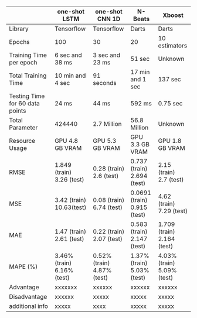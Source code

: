 |                               | one-shot LSTM        | one-shot CNN 1D      | N-Beats              | Xboost                |
|-------------------------------|----------------------|----------------------|----------------------|-----------------------|
| Library                       | Tensorflow           | Tensorflow           | Darts                | Darts                 |
| Epochs                        | 100                  | 30                   | 20                   | 10 estimators         |
| Training Time per epoch       | 6 sec and 38 ms      | 3 sec and 23 ms      | 51 sec               | Unknown               |
| Total Training Time           | 10 min and 4 sec     | 91 seconds           | 17 min and 1 sec     | 137 sec               |
|Testing Time for 60 data points| 24 ms                | 44 ms                | 592 ms               | 0.75 sec              |
| Total Parameter               | 424440               | 2.7 Million          | 56.8 Million         | Unknown               |
| Resource Usage                | GPU 4.8 GB VRAM      | GPU 5.3 GB VRAM      | GPU 3.3 GB VRAM      | GPU 1.8 GB VRAM       |
| RMSE                          | 1.849 (train) <br>  3.26 (test) | 0.28 (train) <br> 2.6 (test) | 0.737 (train) <br> 2.694 (test) | 2.15 (train) <br>  2.7 (test)     |
| MSE                           |  3.42 (train) <br> 10.63(test) | 0.08 (train) <br> 6.74 (test) | 0.0691 (train) <br> 0.915 (test) | 4.62 (train) <br> 7.29 (test)          |
| MAE                           | 1.47 (train) <br> 2.61 (test) | 0.22 (train) <br> 2.07 (test)  | 0.583 (train) <br> 2.147 (test) | 1.709 (train) <br>    2.164  (test)         |
| MAPE (%)                      | 3.46% (train)<br> 6.16% (test)   | 0.52% (train)<br> 4.87% (test)   | 1.37% (train) <br> 5.03% (test) | 4.03% (train) <br> 5.09% (test)                  |
| Advantage                     | xxxxxxx              | xxxxxx            | xxxxxx              | xxxxxx               |
| Disadvantage                  | xxxxxx              | xxxxx               | xxxxx               | xxxxx                |
| additional info               | xxxxx             | xxxx               | xxxxx               | xxxxx                |
